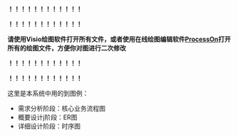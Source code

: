 **！！！！！！！！！！！！**

**！！！！！！！！！！！！**

**请使用Visio绘图软件打开所有文件，或者使用在线绘图编辑软件[ProcessOn](https://www.processon.com/)打开所有的绘图文件，方便你对图进行二次修改**

**！！！！！！！！！！！！**

**！！！！！！！！！！！！**

这里是本系统中用的到图例：

- 需求分析阶段：核心业务流程图
- 概要设计j阶段：ER图
- 详细设计阶段：时序图

